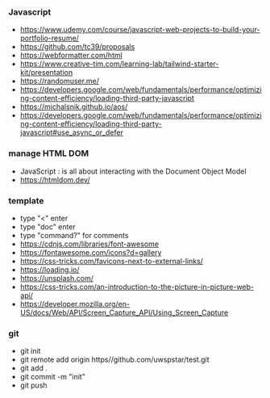 ### Javascript
- https://www.udemy.com/course/javascript-web-projects-to-build-your-portfolio-resume/
- https://github.com/tc39/proposals
- https://webformatter.com/html
- https://www.creative-tim.com/learning-lab/tailwind-starter-kit/presentation
- https://randomuser.me/
- https://developers.google.com/web/fundamentals/performance/optimizing-content-efficiency/loading-third-party-javascript
- https://michalsnik.github.io/aos/
- https://developers.google.com/web/fundamentals/performance/optimizing-content-efficiency/loading-third-party-javascript#use_async_or_defer

### manage HTML DOM
- JavaScript : is all about interacting with the Document Object Model
- https://htmldom.dev/


### template
- type "<" enter
- type "doc" enter
- type "command?" for comments
- https://cdnjs.com/libraries/font-awesome
- https://fontawesome.com/icons?d=gallery
- https://css-tricks.com/favicons-next-to-external-links/
- https://loading.io/
- https://unsplash.com/
- https://css-tricks.com/an-introduction-to-the-picture-in-picture-web-api/
- https://developer.mozilla.org/en-US/docs/Web/API/Screen_Capture_API/Using_Screen_Capture


### git
- git init
- git remote add origin https//github.com/uwspstar/test.git
- git add .
- git commit -m "init"
- git push